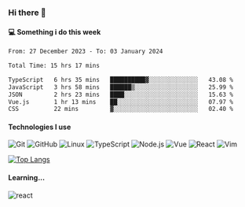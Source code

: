 ### Hi there 👋

#### 💻 Something i do this week

<!--START_SECTION:waka-->

```txt
From: 27 December 2023 - To: 03 January 2024

Total Time: 15 hrs 17 mins

TypeScript   6 hrs 35 mins   ██████████▓░░░░░░░░░░░░░░   43.08 %
JavaScript   3 hrs 58 mins   ██████▒░░░░░░░░░░░░░░░░░░   25.99 %
JSON         2 hrs 23 mins   ████░░░░░░░░░░░░░░░░░░░░░   15.63 %
Vue.js       1 hr 13 mins    ██░░░░░░░░░░░░░░░░░░░░░░░   07.97 %
CSS          22 mins         ▓░░░░░░░░░░░░░░░░░░░░░░░░   02.40 %
```

<!--END_SECTION:waka-->


#### Technologies I use
![Git](https://img.shields.io/badge/-Git-222222?style=flat&logo=git&logoColor=F05032)
![GitHub](https://img.shields.io/badge/-GitHub-181717?style=flat&logo=github)
![Linux](https://img.shields.io/badge/-Linux-222222?style=flat&logo=linux&logoColor=FCC624)
![TypeScript](https://img.shields.io/badge/-TypeScript-000000?style=flat&logo=typescript)
![Node.js](https://img.shields.io/badge/-Node.js-222222?style=flat&logo=node.js&logoColor=339933)
![Vue](https://img.shields.io/badge/-Vue-222222?style=flat&logo=Vue.js&logoColor=4FC08D)
![React](https://img.shields.io/badge/-React-222222?style=flat&logo=React&logoColor=blue)
![Vim](https://img.shields.io/badge/-Vim-222222?style=flat&logo=Vim&logoColor=green)

[![Top Langs](https://github-readme-stats.vercel.app/api/top-langs/?username=GodlessLiu&layout=compact)](https://github.com/anuraghazra/github-readme-stats)
#### Learning...
![react](https://img.shields.io/badge/react-18-blue.svg)
